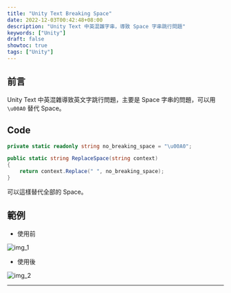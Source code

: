 ```yaml
---
title: "Unity Text Breaking Space"
date: 2022-12-03T00:42:48+08:00
description: "Unity Text 中英混雜字串，導致 Space 字串跳行問題"
keywords: ["Unity"]
draft: false
showtoc: true
tags: ["Unity"]
---
```


## 前言

Unity Text 中英混雜導致英文字跳行問題，主要是 Space 字串的問題，可以用 `\u00A0` 替代 Space。

## Code

```C#
private static readonly string no_breaking_space = "\u00A0";

public static string ReplaceSpace(string context)
{
    return context.Replace(" ", no_breaking_space);
}
```

可以這樣替代全部的 Space。

## 範例

* 使用前

![img_1]

* 使用後

![img_2]

_______________________________________________________________

[img_1]:https://imgur.com/4dSyVJL.jpg
[img_2]:https://imgur.com/GhMA0mV.jpg
